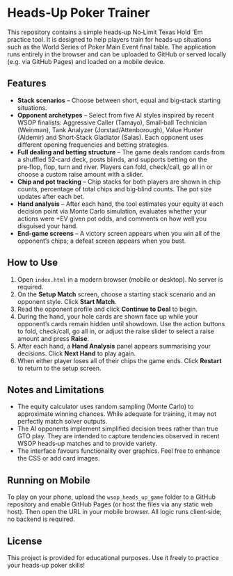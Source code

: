 # Heads‑Up Poker Trainer

This repository contains a simple heads‑up No‑Limit Texas Hold ’Em practice tool.  It is designed to help players train for heads‑up situations such as the World Series of Poker Main Event final table.  The application runs entirely in the browser and can be uploaded to GitHub or served locally (e.g. via GitHub Pages) and loaded on a mobile device.

## Features

* **Stack scenarios** – Choose between short, equal and big‑stack starting situations.
* **Opponent archetypes** – Select from five AI styles inspired by recent WSOP finalists: Aggressive Caller (Tamayo), Small‑ball Technician (Weinman), Tank Analyzer (Jorstad/Attenborough), Value Hunter (Aldemir) and Short‑Stack Gladiator (Salas).  Each opponent uses different opening frequencies and betting strategies.
* **Full dealing and betting structure** – The game deals random cards from a shuffled 52‑card deck, posts blinds, and supports betting on the pre‑flop, flop, turn and river.  Players can fold, check/call, go all in or choose a custom raise amount with a slider.
* **Chip and pot tracking** – Chip stacks for both players are shown in chip counts, percentage of total chips and big‑blind counts.  The pot size updates after each bet.
* **Hand analysis** – After each hand, the tool estimates your equity at each decision point via Monte Carlo simulation, evaluates whether your actions were +EV given pot odds, and comments on how well you disguised your hand.
* **End‑game screens** – A victory screen appears when you win all of the opponent’s chips; a defeat screen appears when you bust.

## How to Use

1. Open `index.html` in a modern browser (mobile or desktop).  No server is required.
2. On the **Setup Match** screen, choose a starting stack scenario and an opponent style.  Click **Start Match**.
3. Read the opponent profile and click **Continue to Deal** to begin.
4. During the hand, your hole cards are shown face up while your opponent’s cards remain hidden until showdown.  Use the action buttons to fold, check/call, go all in, or adjust the raise slider to select a raise amount and press **Raise**.
5. After each hand, a **Hand Analysis** panel appears summarising your decisions.  Click **Next Hand** to play again.
6. When either player loses all of their chips the game ends.  Click **Restart** to return to the setup screen.

## Notes and Limitations

* The equity calculator uses random sampling (Monte Carlo) to approximate winning chances.  While adequate for training, it may not perfectly match solver outputs.
* The AI opponents implement simplified decision trees rather than true GTO play.  They are intended to capture tendencies observed in recent WSOP heads‑up matches and to provide variety.
* The interface favours functionality over graphics.  Feel free to enhance the CSS or add card images.

## Running on Mobile

To play on your phone, upload the `wsop_heads_up_game` folder to a GitHub repository and enable GitHub Pages (or host the files via any static web host).  Then open the URL in your mobile browser.  All logic runs client‑side; no backend is required.

## License

This project is provided for educational purposes.  Use it freely to practice your heads‑up poker skills!
